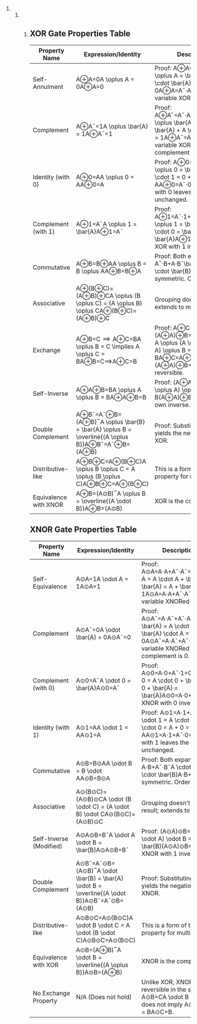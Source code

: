 1. 1. 1. ## XOR Gate Properties Table

         | Property Name         | Expression/Identity                                          | Description/Proof                                            |
         | --------------------- | ------------------------------------------------------------ | ------------------------------------------------------------ |
         | Self-Annulment        | A⊕A=0A \oplus A = 0A⊕A=0                                     | Proof: A⊕A=Aˉ⋅A+A⋅Aˉ=0+0=0A \oplus A = \bar{A} \cdot A + A \cdot \bar{A} = 0 + 0 = 0A⊕A=Aˉ⋅A+A⋅Aˉ=0+0=0. A variable XORed with itself is 0. |
         | Complement            | A⊕Aˉ=1A \oplus \bar{A} = 1A⊕Aˉ=1                             | Proof: A⊕Aˉ=Aˉ⋅Aˉ+A⋅A=Aˉ+A=1A \oplus \bar{A} = \bar{A} \cdot \bar{A} + A \cdot A = \bar{A} + A = 1A⊕Aˉ=Aˉ⋅Aˉ+A⋅A=Aˉ+A=1. A variable XORed with its complement is 1. |
         | Identity (with 0)     | A⊕0=AA \oplus 0 = AA⊕0=A                                     | Proof: A⊕0=Aˉ⋅0+A⋅1=0+A=AA \oplus 0 = \bar{A} \cdot 0 + A \cdot 1 = 0 + A = AA⊕0=Aˉ⋅0+A⋅1=0+A=A. XOR with 0 leaves the value unchanged. |
         | Complement (with 1)   | A⊕1=AˉA \oplus 1 = \bar{A}A⊕1=Aˉ                             | Proof: A⊕1=Aˉ⋅1+A⋅0=Aˉ+0=AˉA \oplus 1 = \bar{A} \cdot 1 + A \cdot 0 = \bar{A} + 0 = \bar{A}A⊕1=Aˉ⋅1+A⋅0=Aˉ+0=Aˉ. XOR with 1 inverts the value. |
         | Commutative           | A⊕B=B⊕AA \oplus B = B \oplus AA⊕B=B⊕A                        | Proof: Both expand to Aˉ⋅B+A⋅Bˉ\bar{A} \cdot B + A \cdot \bar{B}Aˉ⋅B+A⋅Bˉ, which is symmetric. Order doesn't matter. |
         | Associative           | A⊕(B⊕C)=(A⊕B)⊕CA \oplus (B \oplus C) = (A \oplus B) \oplus CA⊕(B⊕C)=(A⊕B)⊕C | Grouping doesn't affect the result; extends to multiple inputs. |
         | Exchange              | A⊕B=C  ⟹  A⊕C=BA \oplus B = C \implies A \oplus C = BA⊕B=C⟹A⊕C=B | Proof: A⊕C=A⊕(A⊕B)=(A⊕A)⊕B=0⊕B=BA \oplus C = A \oplus (A \oplus B) = (A \oplus A) \oplus B = 0 \oplus B = BA⊕C=A⊕(A⊕B)=(A⊕A)⊕B=0⊕B=B. Makes XOR reversible. |
         | Self-Inverse          | A⊕A⊕B=BA \oplus A \oplus B = BA⊕A⊕B=B                        | Proof: (A⊕A)⊕B=0⊕B=B(A \oplus A) \oplus B = 0 \oplus B = B(A⊕A)⊕B=0⊕B=B. XOR is its own inverse. |
         | Double Complement     | A⊕Bˉ=Aˉ⊕B=(A⊕B)‾A \oplus \bar{B} = \bar{A} \oplus B = \overline{(A \oplus B)}A⊕Bˉ=Aˉ⊕B=(A⊕B) | Proof: Substituting complements yields the negation of the original XOR. |
         | Distributive-like     | A⊕B⊕C=A⊕(B⊕C)A \oplus B \oplus C = A \oplus (B \oplus C)A⊕B⊕C=A⊕(B⊕C) | This is a form of the associative property for multiple variables. |
         | Equivalence with XNOR | A⊕B=(A⊙B)‾A \oplus B = \overline{(A \odot B)}A⊕B=(A⊙B)       | XOR is the complement of XNOR.                               |
      
         ## XNOR Gate Properties Table
      
         | Property Name           | Expression/Identity                                          | Description/Proof                                            |
         | ----------------------- | ------------------------------------------------------------ | ------------------------------------------------------------ |
         | Self-Equivalence        | A⊙A=1A \odot A = 1A⊙A=1                                      | Proof: A⊙A=A⋅A+Aˉ⋅Aˉ=A+Aˉ=1A \odot A = A \cdot A + \bar{A} \cdot \bar{A} = A + \bar{A} = 1A⊙A=A⋅A+Aˉ⋅Aˉ=A+Aˉ=1. A variable XNORed with itself is 1. |
         | Complement              | A⊙Aˉ=0A \odot \bar{A} = 0A⊙Aˉ=0                              | Proof: A⊙Aˉ=A⋅Aˉ+Aˉ⋅A=0+0=0A \odot \bar{A} = A \cdot \bar{A} + \bar{A} \cdot A = 0 + 0 = 0A⊙Aˉ=A⋅Aˉ+Aˉ⋅A=0+0=0. A variable XNORed with its complement is 0. |
         | Complement (with 0)     | A⊙0=AˉA \odot 0 = \bar{A}A⊙0=Aˉ                              | Proof: A⊙0=A⋅0+Aˉ⋅1=0+Aˉ=AˉA \odot 0 = A \cdot 0 + \bar{A} \cdot 1 = 0 + \bar{A} = \bar{A}A⊙0=A⋅0+Aˉ⋅1=0+Aˉ=Aˉ. XNOR with 0 inverts the value. |
         | Identity (with 1)       | A⊙1=AA \odot 1 = AA⊙1=A                                      | Proof: A⊙1=A⋅1+Aˉ⋅0=A+0=AA \odot 1 = A \cdot 1 + \bar{A} \cdot 0 = A + 0 = AA⊙1=A⋅1+Aˉ⋅0=A+0=A. XNOR with 1 leaves the value unchanged. |
         | Commutative             | A⊙B=B⊙AA \odot B = B \odot AA⊙B=B⊙A                          | Proof: Both expand to A⋅B+Aˉ⋅BˉA \cdot B + \bar{A} \cdot \bar{B}A⋅B+Aˉ⋅Bˉ, which is symmetric. Order doesn't matter. |
         | Associative             | A⊙(B⊙C)=(A⊙B)⊙CA \odot (B \odot C) = (A \odot B) \odot CA⊙(B⊙C)=(A⊙B)⊙C | Grouping doesn't affect the result; extends to multiple inputs. |
         | Self-Inverse (Modified) | A⊙A⊙B=BˉA \odot A \odot B = \bar{B}A⊙A⊙B=Bˉ                  | Proof: (A⊙A)⊙B=1⊙B=Bˉ(A \odot A) \odot B = 1 \odot B = \bar{B}(A⊙A)⊙B=1⊙B=Bˉ. XNOR with 1 inverts B. |
         | Double Complement       | A⊙Bˉ=Aˉ⊙B=(A⊙B)‾A \odot \bar{B} = \bar{A} \odot B = \overline{(A \odot B)}A⊙Bˉ=Aˉ⊙B=(A⊙B) | Proof: Substituting complements yields the negation of the original XNOR. |
         | Distributive-like       | A⊙B⊙C=A⊙(B⊙C)A \odot B \odot C = A \odot (B \odot C)A⊙B⊙C=A⊙(B⊙C) | This is a form of the associative property for multiple variables. |
         | Equivalence with XOR    | A⊙B=(A⊕B)‾A \odot B = \overline{(A \oplus B)}A⊙B=(A⊕B)       | XNOR is the complement of XOR.                               |
         | No Exchange Property    | N/A (Does not hold)                                          | Unlike XOR, XNOR is not reversible in the same way; e.g., A⊙B=CA \odot B = CA⊙B=C does not imply A⊙C=BA \odot C = BA⊙C=B. |
